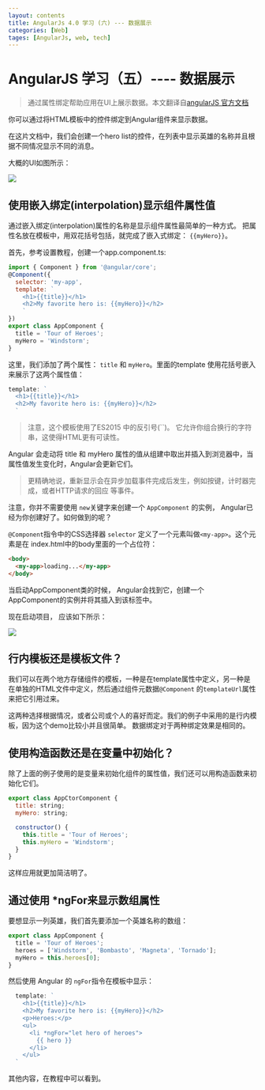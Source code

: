 ```yaml
---
layout: contents
title: AngularJs 4.0 学习 (六) --- 数据展示
categories: [Web]
tages: [AngularJs, web, tech]
---
```

# AngularJS 学习（五）---- 数据展示

> 通过属性绑定帮助应用在UI上展示数据。本文翻译自[angularJS 官方文档](https://angular.io/docs/ts/latest/guide/displaying-data.html)

你可以通过将HTML模板中的控件绑定到Angular组件来显示数据。

在这片文档中，我们会创建一个hero list的控件，在列表中显示英雄的名称并且根据不同情况显示不同的消息。

大概的UI如图所示：

![](https://angular.io/resources/images/devguide/displaying-data/final.png)

## 使用嵌入绑定(interpolation)显示组件属性值
通过嵌入绑定(interpolation)属性的名称是显示组件属性最简单的一种方式。 把属性名放在模板中，用双花括号包括，就完成了嵌入式绑定：
`{{myHero}}`。

首先，参考设置教程，创建一个app.component.ts:

```javascript
import { Component } from '@angular/core';
@Component({
  selector: 'my-app',
  template: `
    <h1>{{title}}</h1>
    <h2>My favorite hero is: {{myHero}}</h2>
    `
})
export class AppComponent {
  title = 'Tour of Heroes';
  myHero = 'Windstorm';
}
```

这里，我们添加了两个属性： `title` 和 `myHero`。里面的template 使用花括号嵌入来展示了这两个属性值：

```javascript
template: `
  <h1>{{title}}</h1>
  <h2>My favorite hero is: {{myHero}}</h2>
  `
```

> 注意，这个模板使用了ES2015 中的反引号(\`\`)。 它允许你组合换行的字符串，这使得HTML更有可读性。

Angular 会走动将 title 和 myHero 属性的值从组建中取出并插入到浏览器中，当属性值发生变化时，Angular会更新它们。

> 更精确地说，重新显示会在异步加载事件完成后发生，例如按键，计时器完成，或者HTTP请求的回应 等事件。

注意，你并不需要使用 `new`关键字来创建一个 `AppComponent` 的实例， Angular已经为你创建好了。如何做到的呢？

`@Component`指令中的CSS选择器 `selector` 定义了一个元素叫做`<my-app>`。这个元素是在 index.html中的body里面的一个占位符：

```html
<body>
  <my-app>loading...</my-app>
</body>
```

当启动AppComponent类的时候， Angular会找到它，创建一个 AppComponent的实例并将其插入到该标签中。

现在启动项目， 应该如下所示：

![](https://angular.io/resources/images/devguide/displaying-data/title-and-hero.png)

## 行内模板还是模板文件？

我们可以在两个地方存储组件的模板，一种是在template属性中定义，另一种是在单独的HTML文件中定义，然后通过组件元数据`@Component`
的`templateUrl`属性来把它引用过来。

这两种选择根据情况，或者公司或个人的喜好而定。我们的例子中采用的是行内模板，因为这个demo比较小并且很简单。 数据绑定对于两种绑定效果是相同的。

## 使用构造函数还是在变量中初始化？

除了上面的例子使用的是变量来初始化组件的属性值，我们还可以用构造函数来初始化它们。

```javascript
export class AppCtorComponent {
  title: string;
  myHero: string;

  constructor() {
    this.title = 'Tour of Heroes';
    this.myHero = 'Windstorm';
  }
}
```

这样应用就更加简洁明了。

## 通过使用 *ngFor来显示数组属性

要想显示一列英雄，我们首先要添加一个英雄名称的数组：

```javascript
export class AppComponent {
  title = 'Tour of Heroes';
  heroes = ['Windstorm', 'Bombasto', 'Magneta', 'Tornado'];
  myHero = this.heroes[0];
}
```

然后使用 Angular 的 `ngFor`指令在模板中显示：

```javascript
  template: `
    <h1>{{title}}</h1>
    <h2>My favorite hero is: {{myHero}}</h2>
    <p>Heroes:</p>
    <ul>
      <li *ngFor="let hero of heroes">
        {{ hero }}
      </li>
    </ul>
  `
```

其他内容，在教程中可以看到。  


